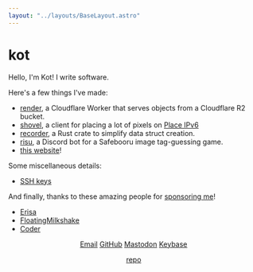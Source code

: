 ```yaml
---
layout: "../layouts/BaseLayout.astro"
---
```


<h1 class="kot">kot</h1>

Hello, I'm Kot! I write software.

Here's a few things I've made:

- [render](https://github.com/kotx/render), a Cloudflare Worker that serves objects from a Cloudflare R2 bucket.
- [shovel](https://github.com/kotx/shovel), a client for placing a lot of pixels on [Place IPv6](https://v6.sys42.net/)
- [recorder](https://github.com/kotx/recorder), a Rust crate to simplify data struct creation.
- [risu](https://github.com/kotx/risu), a Discord bot for a Safebooru image tag-guessing game.
- [this website](https://github.com/kotx/yukata.tech)!

Some miscellaneous details:

- [SSH keys](/keys.txt)

And finally, thanks to these amazing people for [sponsoring me](https://github.com/sponsors/kotx)!

- [Erisa](https://erisa.uk)
- [FloatingMilkshake](https://github.com/FloatingMilkshake)
- [Coder](https://github.com/coder)

<center>

[Email](mailto:kot@yukata.tech) [GitHub](https://github.com/kotx) [Mastodon](https://uwu.social/@kot) [Keybase](https://keybase.io/kot)

[repo](https://github.com/kotx/yukata.tech)

</center>
